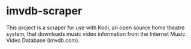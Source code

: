 imvdb-scraper
=============
This project is a scraper for use with Kodi, an open source home theatre system, that downloads music video information from the Internet Music Video Database (imvdb.com).
